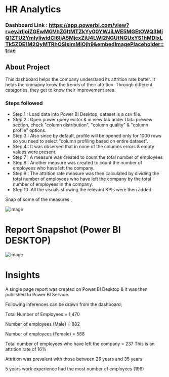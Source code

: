 # HR Analytics 

### Dashboard Link : https://app.powerbi.com/view?r=eyJrIjoiZGEwMGVhZGItMTZkYy00YWJiLWE5MGEtOWQ3MjQ1ZTU2YmIyIiwidCI6IjA5MjcxZjU4LWI2NGUtNGUxYS1hMDIxLTk5ZDE1M2QyMTRhOSIsImMiOjh9&embedImagePlaceholder=true

## About Project

This dashboard helps the company understand its attrition rate better. It helps the comapny know the trends of their attrition. Through different categories, they get to know their improvement area.


### Steps followed 

- Step 1 : Load data into Power BI Desktop, dataset is a csv file.
- Step 2 : Open power query editor & in view tab under Data preview section, check "column distribution", "column quality" & "column profile" options.
- Step 3 : Also since by default, profile will be opened only for 1000 rows so you need to select "column profiling based on entire dataset".
- Step 4 : It was observed that in none of the columns errors & empty values were present.
- Step 7 : A measure was created to count the total number of employees  
- Step 8 : Another measure was created to count the number of employees who have left the company.
- Step 9 : The attrition rate measure was then calculated by dividing the total number of employees who have left the company by the total number of employees in the company.
- Step 10 :All the visuals showing the relevant KPIs were then added 

        
Snap of some of the measures ,

![image](https://github.com/dTork16/Data-Analytics/assets/122377710/e6c886d4-6d55-4866-97aa-569ec8fa46d5)

 
 # Report Snapshot (Power BI DESKTOP)

 
![image](https://github.com/dTork16/Data-Analytics/assets/122377710/33dc5885-6d9e-4257-8d5e-63c026f5db10)

# Insights

A single page report was created on Power BI Desktop & it was then published to Power BI Service.

Following inferences can be drawn from the dashboard;

   Total Number of Employees = 1,470

   Number of employees (Male) = 882

   Number of employees (Female) = 588
   
   Total number of employees who have left the company = 237
   This is an attrition rate of 16%

   Attrition was prevalent with those between 26 years and 35 years

   5 years work experience had the most number of employees (196)
